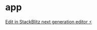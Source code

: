 # app

[Edit in StackBlitz next generation editor ⚡️](https://stackblitz.com/~/github.com/yanncoppry/app)